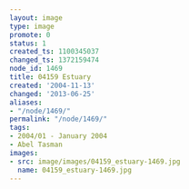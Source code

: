 ```yaml
---
layout: image
type: image
promote: 0
status: 1
created_ts: 1100345037
changed_ts: 1372159474
node_id: 1469
title: 04159 Estuary
created: '2004-11-13'
changed: '2013-06-25'
aliases:
- "/node/1469/"
permalink: "/node/1469/"
tags:
- 2004/01 - January 2004
- Abel Tasman
images:
- src: image/images/04159_estuary-1469.jpg
  name: 04159_estuary-1469.jpg
---
```


